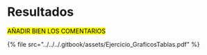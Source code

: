# Resultados

<mark style="background-color:yellow;">AÑADIR BIEN LOS COMENTARIOS</mark>

{% file src="../../../.gitbook/assets/Ejercicio_GraficosTablas.pdf" %}

